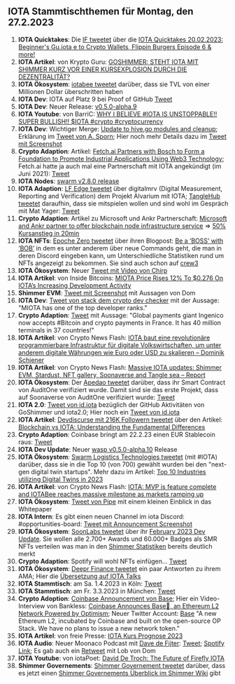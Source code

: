 ## IOTA Stammtischthemen für Montag, den 27.2.2023

1. **IOTA Quicktakes**: Die [IF tweetet](https://twitter.com/iota/status/1627609098840686594?s=20) über die [IOTA Quicktakes 20.02.2023: Beginner's Gu.iota
e to Crypto Wallets, Flippin Burgers Episode 6 & more!](https://www.youtube.com/watch?v=YzgHo2EA2Hs)
2. **IOTA Artikel**: von Krypto Guru: [GOSHIMMER: STEHT IOTA MIT SHIMMER KURZ VOR EINER KURSEXPLOSION DURCH DIE DEZENTRALITÄT?](https://krypto-guru.de/news/shimmer-kurz-dezentralitaet/)
3. **IOTA Ökosystem**: [iotabee tweetet](https://twitter.com/iotabee/status/1627892932731707393?s=20) darüber, dass sie TVL von einer Millionen Dollar überschritten haben
4. **IOTA Dev**: IOTA auf Platz 9 bei Proof of GitHub [Tweet](https://twitter.com/ProofofGitHub/status/1627941210189967365?s=20)
5. **IOTA Dev**: Neuer Release: [v0.5.0-alpha.9](https://github.com/iotaledger/wasp/releases/tag/v0.5.0-alpha.9)
6. **IOTA Youtube**: von BarriC: [WHY I BELIEVE #IOTA IS UNSTOPPABLE!! SUPER BULLISH!! $IOTA #crypto #cryptocurrency](https://www.youtube.com/watch?v=ZGnIqH8lVk8)
7. **IOTA Dev**: Wichtiger Merge: [Update to hive.go modules and cleanup](https://github.com/iotaledger/goshimmer/pull/2568); Erklärung im [Tweet von A. Sporn](https://twitter.com/alexsporn/status/1628078696534880285?s=20); Hier noch mehr Details dazu im [Tweet mit Screenshot](https://twitter.com/Vrom14286662/status/1628310824686170112?s=20)
8. **Crypto Adaption**: Artikel: [Fetch.ai Partners with Bosch to Form a Foundation to Promote Industrial Applications Using Web3 Technology](https://medium.com/fetch-ai/fetch-ai-partners-with-bosch-to-form-a-foundation-to-promote-industrial-applications-using-web3-58b11ba70871); Fetch.ai hatte ja auch mal eine Partnerschaft mit IOTA angekündigt (im Juni 2021): [Tweet](https://twitter.com/Fetch_ai/status/1404050180098363392?s=20)
9. **IOTA Nodes**: [swarm v2.8.0 release](https://community.tanglebay.com/forum/thread/1-swarm-changelog/?postID=254#post254)
10. **IOTA Adaption**: [LF Edge tweetet](https://twitter.com/LF_Edge/status/1628063088640507907?s=20) über digitalmrv (Digital Measurement, Reporting and Verification) dem Projekt Alvarium mit IOTA; [TangleHub tweetet](https://twitter.com/Tanglehub_eu/status/1628357826170040320?s=20) daraufhin, dass sie mitspielen wollen und sind wohl im Gespräch mit Mat Yager: [Tweet](https://twitter.com/Tanglehub_eu/status/1628392902601719808?s=20)
11. **Crypto Adaption**: Artikel zu Microsoft und Ankr Partnerschaft: [Microsoft and Ankr partner to offer blockchain node infrastructure service](https://www.theblock.co/post/213554/microsoft-and-ankr-partner-blockchain-node-infrastructure-service) => [50% Kursanstieg in 20min](https://coinmarketcap.com/currencies/ankr/)
12. **IOTA NFTs**: [Epoche Zero tweetet](https://twitter.com/Epoch_0/status/1628094218240421889?s=20) über ihren Blogpost: [Be a ‘BOSS’ with ‘BOB’](https://medium.com/@EpochZer0/be-a-boss-with-bob-866b6f734c68) in dem es unter anderem über neue Commands geht, die man in deren Discord eingeben kann, um Unterschiedliche Statistiken rund um NFTs angezeigt zu bekommen. Sie sind auch schon auf [crew3](https://crew3.xyz/c/epochzero/invite/OyNIakiVzxWOMuCGrpJ7q)
13. **IOTA Ökosystem**: Neuer [Tweet mit Video von Chirp](https://twitter.com/ChirpIoT/status/1627989508980604928?s=20)
14. **IOTA Artikel**: von Inside Bitcoins: [MIOTA Price Rises 12% To $0.276 On IOTA’s Increasing Development Activity](https://insidebitcoins.com/news/miota-price-rises-12-to-0-276-on-iotas-increasing-development-activity?utm_source=dlvr.it&utm_medium=twitter)
15. **Shimmer EVM**: [Tweet mit Screenshot](https://twitter.com/IotaPoet/status/1628378022851104768?s=20) mit Aussagen von Dom
16. **IOTA Dev**: [Tweet von stack dem crypto dev checker](https://twitter.com/StackDotMoney/status/1628171972411547648?s=20) mit der Aussage: "MIOTA has one of the top developer ranks."
17. **Crypto Adaption**: [Tweet](https://twitter.com/BTC_Archive/status/1628346233059266561?s=20) mit Aussage: "Global payments giant Ingenico now accepts #Bitcoin and crypto payments in France. It has 40 million terminals in 37 countries!"
18. **IOTA Artikel**: von Crypto News Flash: [IOTA baut eine revolutionäre programmierbare Infrastruktur für digitale Volkswirtschaften, um unter anderem digitale Währungen wie Euro oder USD zu skalieren – Dominik Schiener](https://www.crypto-news-flash.com/de/iota-baut-pogrammierbare-infrastruktur-fuer-digitale-volkswirtschaften-zum-vorteil-fuer-alle/?feed_id=13175&_unique_id=63f5b01fa4e71)
19. **IOTA Artikel**: von Crypto News Flash: [Massive IOTA updates: Shimmer EVM, Stardust, NFT gallery, Soonaverse and Tangle sea – Report](https://www.crypto-news-flash.com/massive-iota-updates-shimmer-evm-stardust-nft-gallery-soonaverse-and-tangle-sea-report/?feed_id=13178&_unique_id=63f5f06c3985e)
20. **IOTA Ökosystem**: Der [Apedao tweetet](https://twitter.com/iotapes/status/1628329692804653057?s=20) darüber, dass ihr Smart Contract von AuditOne verifiziert wurde. Damit sind sie das erste Projekt, dass auf Soonaverse von AuditOne verifiziert wurde: [Tweet](https://twitter.com/auditone_team/status/1628344531476176897?s=20)
21. **IOTA 2.0**: [Tweet von id.iota](https://twitter.com/id_iota/status/1628318337309589505?s=20) bezüglich der GitHub Aktivitäten von GoShimmer und iota2.0; Hier noch ein [Tweet von id.iota](https://twitter.com/id_iota/status/1628707877505441793?s=20)
22. **IOTA Artikel**: [Devdiscurse mit 216K Followern tweetet](https://twitter.com/Dev_Discourse/status/1628315399447285760?s=20) über den Artikel: [Blockchain vs IOTA: Understanding the Fundamental Differences](https://www.devdiscourse.com/article/agency-wire/2360465-blockchain-vs-iota-understanding-the-fundamental-differences)
23. **Crypto Adaption**: Coinbase bringt am 22.2.23 einen EUR Stablecoin raus: [Tweet](https://twitter.com/CoinbaseAssets/status/1628077717596798986?s=20)
24. **IOTA Dev Update**: Neuer [wasp v0.5.0-alpha.10](https://github.com/iotaledger/wasp/releases/tag/v0.5.0-alpha.10) Release
25. **IOTA Ökosystem**: [Swarm Logistics Technologies tweetet](https://twitter.com/SwarmLogistics/status/1628169188744339456?s=20) (mit #IOTA) darüber, dass sie in die Top 10 (von 700) gewählt wurden bei den "next-gen digital twin startups". Mehr dazu im Artikel: [Top 10 Industries utilizing Digital Twins in 2023](https://www.startus-insights.com/innovators-guide/digital-twin-startups/)
26. **IOTA Artikel**: von Crypto News Flash: [IOTA: MVP is feature complete and IOTABee reaches massive milestone as markets ramping up](https://www.crypto-news-flash.com/iota-mvp-is-feature-complete-and-iotabee-reaches-massive-milestone-as-markets-ramping-up/)
27. **IOTA Ökosystem**: [Tweet von Pipe](https://twitter.com/PIPE_DATA/status/1628465111525429249?s=20) mit einem kleinen Einblick in das Whitepaper
28. **IOTA Intern**: Es gibt einen neuen Channel im iota Discord: #opportunities-board: [Tweet mit Announcement Screenshot](https://twitter.com/Vrom14286662/status/1628496301712191490?s=20)
29. **IOTA Ökosystem**: [SoonLabs tweetet](https://twitter.com/soon_labs/status/1628635853282246656?s=20) über ihr [February 2023 Dev Update](https://soonlabs.medium.com/february-2023-dev-update-5c8932c83691). Sie wollen alle 2.700+ Awards und 60.000+ Badges als SMR NFTs verteilen was man in den [Shimmer Statistiken](https://explorer.iota.org/shimmer/statistics/) bereits deutlich merkt
30. **Crypto Adaption**: Spotify will wohl NFTs einfügen... [Tweet](https://twitter.com/AltcoinDailyio/status/1628608735731130368?s=20)
31. **IOTA Ökosystem**: [Deepr Finance tweetet](https://twitter.com/DeeprFinance/status/1628397153260343297?s=20) ein paar Antworten zu ihrem AMA; Hier die [Übersetzung auf IOTA Talks](https://www.iota-talk.com/forum/index.php?thread/1539-deepr-finance/&postID=114857#post114857)
32. **IOTA Stammtisch**: am Sa. 1.4.2023 in Köln: [Tweet](https://twitter.com/IotaPunks_71/status/1628380570702037000?s=20)
33. **IOTA Stammtisch**: am Fr. 3.3.2023 in München: [Tweet](https://twitter.com/IotaMunchen/status/1628682506143670277?s=20)
34. **Crypto Adoption**: [Coinbase Announcement von Base](https://twitter.com/coinbase/status/1628760201254903809?s=20); Hier ein Video-Interview von Bankless: [Coinbase Announces Base🔵, an Ethereum L2 Network Powered by Optimism](https://www.youtube.com/watch?v=iSIosTP4IJI); Neuer Twitter Account: [Base](https://twitter.com/BuildOnBase/status/1628757381457883136?s=20) "A new Ethereum L2, incubated by Coinbase and built on the open-source OP Stack. We have no plans to issue a new network token."
35. **IOTA Artikel**: von freie Presse: [IOTA Kurs Prognose 2023](https://www.freiepresse.de/erfahrungen/trading/krypto/prognose/iota/)
36. **IOTA Audio**: Neuer Moonaco Podcast mit [Dave de Fijter](https://twitter.com/fijter): [Tweet](https://twitter.com/MoonacoPodcast/status/1628711669290479617?s=20); [Spotify Link](https://open.spotify.com/episode/0bbOeKqCrwN7CHSmSHyQPJ?si=D9mF4LDqQSeXXSHgHm-d-Q&nd=1); Es gab auch ein [Retweet](https://twitter.com/DomSchiener/status/1628827688138833920?s=20) mit Lob von Dom
37. **IOTA Youtube**: von iotaPoet: [David De Troch: The Future of Firefly IOTA](https://www.youtube.com/watch?v=rnl-Dqo5Gek)
38. **Shimmer Governements**: [Shimmer Governement tweetet](https://twitter.com/ShimmerGov/status/1628927769345249281?s=20) darüber, dass es jetzt einen [Shimmer Governements Überblick im Shimmer Wiki](https://wiki.iota.org/shimmer/learn/governance/shimmer-governance-intro/) gibt






